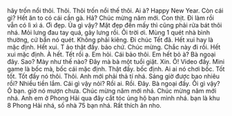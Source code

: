 hãy trốn nổi thôi. Thôi. Thôi trốn nổi thế thôi. Ai à? Happy New Year. Còn cái gì? Hết ăn to có cái cần gà. Hả? Chúc mừng năm mới. Con thịt. Đi làm rồi vẫn có lì xì á. Ơi đẹp. Ủa gì vậy? Mặt đẹp đến mấy thì cũng phải rửa bát thôi nhá. Mỏi lưng đau tay quá, gãy lưng rồi. Ôi trời ơi. Mùng 1 quét nhà bình thường, cứ bẩn nó quét. Không phải kiêng. Đi chúc Tết đã. Hết xui hay là mặc định. Hết xui. T ảo thật đấy. bảo chứ. Chúc mừng. Chắc này đi rồi. Hết xui mặc định. À hết. Tết rồi ạ. Em hỏi. Cái bảo thôi. Em hết bỏ à? Bà ngoại đây. Sao? Mày như thế nào? Đây mà bà một tuổi giặt. Xin. Ô! Video đấy. Mini game là bốc mà, bốc cái mặc định. Thật đấy. bốc định. Ai ai nó chơi bốc. Tốt tốt. Tốt đấy nó thôi. Thôi. Anh mới phải thả tí nhá. Sáng giờ được bao nhiêu rồi? Nhiều tiền lắm. Cái gì vậy nỏi? Rồi ai. Rồi. Đây. Bà ngoại đấy. Ối gì vậy? Ô bạn. giờ nó mượn chưa. Chúc mừng năm mới nhá. Chúc mừng năm mới nhá. Anh em ở Phong Hải qua đây cắt tóc ủng hộ bạn mình nhá. bạn là khu 8 Phong Hải nhá, số nhà 75 bạn nhá. Rất thích ăn nho.